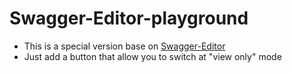 # Swagger-Editor-playground
- This is a special version base on [Swagger-Editor](https://github.com/swagger-api/swagger-editor)
- Just add a button that allow you to switch at "view only" mode 
